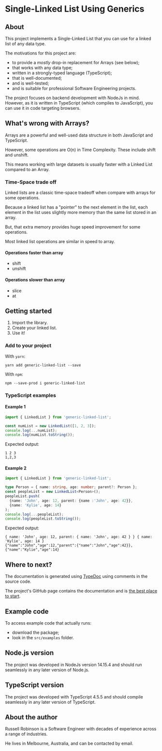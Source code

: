 # Single-Linked List Using Generics

## About
This project implements a Single-Linked List that you can use for a linked list of any data type.

The motivations for this project are:

- to provide a _mostly_ drop-in replacement for Arrays (see below);
- that works with any data type;
- written in a strongly-typed language (TypeScript);
- that is well-documented;
- and is well-tested;
- and is suitable for professional Software Engineering projects.

The project focuses on backend development with NodeJs in mind.  However, as it is written
in TypeScript (which compiles to JavaScript), you can use it in code targeting browsers.

## What's wrong with Arrays?

Arrays are a powerful and well-used data structure in both JavaScript and TypeScript.

However, some operations are O(n) in Time Complexity.  These include shift and unshift.

This means working with large datasets is usually faster with a Linked List compared to an Array.

### Time-Space trade off

Linked lists are a classic time-space tradeoff when compare with arrays
for some operations.

Because a linked list has a "pointer" to the next element in the list,
each element in the list uses slightly more memory than the same list stored in an array.

But, that extra memory provides huge speed improvement for some
operations.

Most linked list operations are similar in speed to array.

#### Operations faster than array
* shift
* unshift

#### Operations slower than array
* slice
* at

## Getting started
1. Import the library.
2. Create your linked list.
3. Use it!

### Add to your project

With `yarn`:
```shell
yarn add generic-linked-list --save
```

With `npm`:
```shell
npm --save-prod i generic-linked-list
```

### TypeScript examples 

#### Example 1
```typescript
import { LinkedList } from 'generic-linked-list';

const numList = new LinkedList([1, 2, 3]);
console.log(...numList);
console.log(numList.toString());
```
Expected output:
```
1 2 3
1,2,3
```

#### Example 2
```typescript
import { LinkedList } from 'generic-linked-list';

type Person = { name: string, age: number; parent?: Person };
const peopleList = new LinkedList<Person>();
peopleList.push(
  {name: 'John', age: 12, parent: {name :'John', age: 42}},
  {name: 'Kylie', age: 14}
);
console.log(...peopleList);
console.log(peopleList.toString());
```

Expected output:
```
{ name: 'John', age: 12, parent: { name: 'John', age: 42 } } { name: 'Kylie', age: 14 }
{"name":"John","age":12,"parent":{"name":"John","age":42}},{"name":"Kylie","age":14}
```

## Where to next?

The documentation is generated using [TypeDoc](https://www.npmjs.com/package/typedoc) using
comments in the source code.

The project's GitHub page contains the documentation and is [the best place to start](https://russellrobinson.github.io/generic-linked-list/classes/linked_list.LinkedList.html).

## Example code
To access example code that actually runs:

- download the package;
- look in the `src/examples` folder.

## Node.js version
The project was developed in NodeJs version 14.15.4 and should run seamlessly in any later
version of Node.js.

## TypeScript version
The project was developed with TypeScript 4.5.5 and should compile seamlessly in any later
version of TypeScript.

## About the author
Russell Robinson is a Software Engineer with decades of experience across a range of industries.

He lives in Melbourne, Australia, and can be contacted by email.

